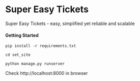 # Super Easy Tickets
Super Easy Tickets - easy, simplified yet reliable and scalable

#### Getting Started
```pip install -r requirements.txt```

```cd set_site```

```python manage.py runserver```

Check http://localhost:8000 in browser